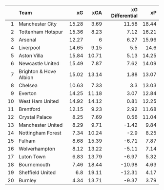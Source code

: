|    | Team                   |    xG |   xGA |   xG Differential |    xP |
|---:|:-----------------------|------:|------:|------------------:|------:|
|  1 | Manchester City        | 15.28 |  3.69 |             11.58 | 18.44 |
|  2 | Tottenham Hotspur      | 15.36 |  8.23 |              7.12 | 16.21 |
|  3 | Arsenal                | 12.27 |  6    |              6.27 | 15.96 |
|  4 | Liverpool              | 14.65 |  9.15 |              5.5  | 14.6  |
|  5 | Aston Villa            | 15.84 | 10.71 |              5.13 | 14.25 |
|  6 | Newcastle United       | 15.49 |  7.87 |              7.62 | 14.09 |
|  7 | Brighton & Hove Albion | 15.02 | 13.14 |              1.88 | 13.07 |
|  8 | Chelsea                | 10.63 |  7.33 |              3.3  | 13.03 |
|  9 | Everton                | 14.25 | 11.18 |              3.07 | 12.84 |
| 10 | West Ham United        | 14.92 | 14.12 |              0.81 | 12.25 |
| 11 | Brentford              | 12.15 |  9.23 |              2.92 | 11.68 |
| 12 | Crystal Palace         |  8.25 |  7.69 |              0.56 | 11.04 |
| 13 | Manchester United      |  8.29 |  9.71 |             -1.42 |  9.84 |
| 14 | Nottingham Forest      |  7.34 | 10.24 |             -2.9  |  8.25 |
| 15 | Fulham                 |  8.68 | 15.39 |             -6.71 |  7.87 |
| 16 | Wolverhampton          |  8.12 | 13.22 |             -5.11 |  7.14 |
| 17 | Luton Town             |  6.83 | 13.79 |             -6.97 |  5.32 |
| 18 | Bournemouth            |  7.46 | 18.44 |            -10.98 |  4.63 |
| 19 | Sheffield United       |  6.8  | 19.11 |            -12.31 |  4.17 |
| 20 | Burnley                |  4.34 | 13.71 |             -9.37 |  3.79 |